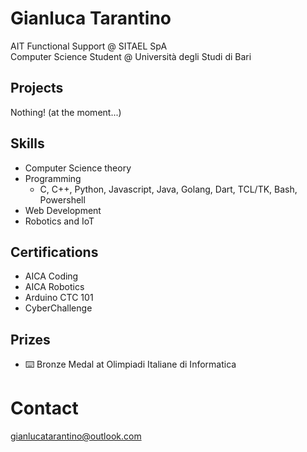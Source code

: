 # Gianluca Tarantino

AIT Functional Support @ SITAEL SpA \
Computer Science Student @ Università degli Studi di Bari

## Projects
Nothing! (at the moment...)

## Skills
- Computer Science theory
- Programming
  - C, C++, Python, Javascript, Java, Golang, Dart, TCL/TK, Bash, Powershell
- Web Development
- Robotics and IoT

## Certifications
- AICA Coding
- AICA Robotics
- Arduino CTC 101
- CyberChallenge
  
## Prizes
- ⌨️ Bronze Medal at Olimpiadi Italiane di Informatica

# Contact
[gianlucatarantino@outlook.com](mailto:gianlucatarantino@outlook.com)

<!--
**GianlucaTarantino/GianlucaTarantino** is a ✨ _special_ ✨ repository because its `README.md` (this file) appears on your GitHub profile.

Here are some ideas to get you started:

- 🔭 I’m currently working on ...
- 🌱 I’m currently learning ...
- 👯 I’m looking to collaborate on ...
- 🤔 I’m looking for help with ...
- 💬 Ask me about ...
- 📫 How to reach me: ...
- 😄 Pronouns: ...
- ⚡ Fun fact: ...
[![Gianluca's github stats](https://github-readme-stats.vercel.app/api?username=GianlucaTarantino)](https://github.com/anuraghazra/github-readme-stats)
-->
